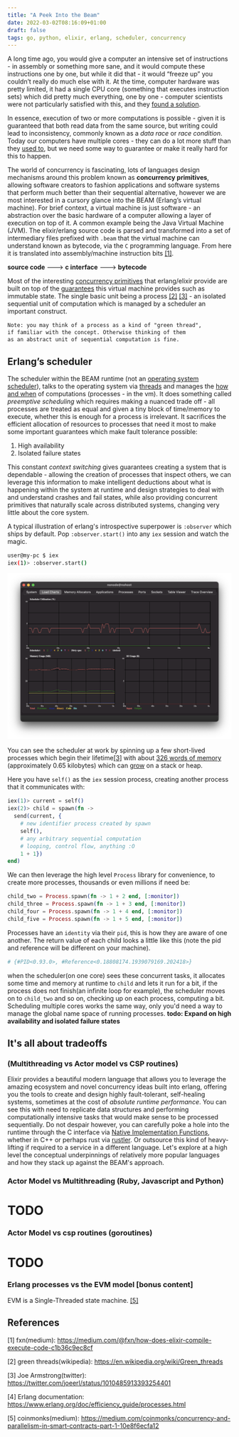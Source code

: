 ```yaml
---
title: "A Peek Into the Beam"
date: 2022-03-02T08:16:09+01:00
draft: false
tags: go, python, elixir, erlang, scheduler, concurrency
---
```


A long time ago, you would give a computer an intensive set of instructions - in assembly or something more sane, and 
it would compute these instructions one by one, but while it did that - it would “freeze up” you couldn’t really do much
else with it. At the time, computer hardware was pretty limited, it had a single CPU core 
(something that executes instruction sets) which did pretty much everything, one by one - computer scientists were not particularly 
satisfied with this, and they [found a solution](https://en.wikipedia.org/wiki/Mutual_exclusion). 

In essence, execution of two or more computations is possible - given it is guaranteed that both read
data from the same source, but writing could lead to inconsistency, commonly known as a _data race_ or _race condition_. 
Today our computers have multiple cores - they can do a lot more stuff than they [used to](https://en.wikipedia.org/wiki/Moore%27s_law), 
but we need some way to guarantee or make it really hard for this to happen.

The world of concurrency is fascinating, lots of languages design mechanisms around this problem known as 
**concurrency primitives**, allowing software creators to fashion applications and software systems that perform much better
than their sequential alternative, however we are most interested in a cursory glance into the BEAM 
(Erlang’s virtual machine). For brief context, a virtual machine is just software - an abstraction over the basic
hardware of a computer allowing a layer of execution on top of it. A common example being the Java Virtual Machine (JVM).
The elixir/erlang source code is parsed and transformed into a set of intermediary files prefixed with `.beam` that the 
virtual machine can understand known as bytecode, via the `C` programming language. From here it is translated into 
assembly/machine instruction bits [[1]](#references).

**source code**  --->  **c interface** --->  **bytecode**

Most of the interesting [concurrency primitives](https://en.wikipedia.org/wiki/Actor_model) that erlang/elixir provide 
are built on top of the [guarantees](https://ferd.ca/it-s-about-the-guarantees.html) this virtual machine provides such
as immutable state. The single basic unit being a process [[2]](#references) [[3]](#references) - 
an isolated sequential unit of computation which is managed by a scheduler an important construct.
```
Note: you may think of a process as a kind of "green thread",
if familiar with the concept. Otherwise thinking of them
as an abstract unit of sequential computation is fine.
```

## Erlang’s scheduler

The scheduler within the BEAM runtime (not an [operating system scheduler](https://en.wikipedia.org/wiki/Scheduling_(computing))),
talks to the operating system via [threads](https://www.cs.uic.edu/~jbell/CourseNotes/OperatingSystems/4_Threads.html) and 
manages the [how and when](https://hamidreza-s.github.io/erlang/scheduling/real-time/preemptive/migration/2016/02/09/erlang-scheduler-details.html)
of computations (processes - in the vm). It does something called _preemptive scheduling_ which requires making
a nuanced trade off - all processes are treated as equal and given a tiny block of time/memory to execute, whether this
is enough for a process is irrelevant. It sacrifices the efficient allocation of resources to processes that need it most
to make some important guarantees which make fault tolerance possible:

1. High availability
2. Isolated failure states

This constant _context switching_ gives guarantees creating a system that is dependable - allowing the creation
of processes that inspect others, we can leverage this information to make intelligent deductions about what is happening 
within the system at runtime and design strategies to deal with and understand crashes and fail states, 
while also providing concurrent primitives that naturally scale across distributed systems, 
changing very little about the core system. 

A typical illustration of erlang's introspective superpower is `:observer` which ships by default. Pop `:observer.start()` 
into any `iex` session and watch the magic.

```bash
user@my-pc $ iex
iex(1)> :observer.start()
```

![Observer showing scheduling](/observer.png)

You can see the scheduler at work by spinning up a few short-lived processes which begin their lifetime[[3]](#references) 
with about [326 words of memory](https://en.wikipedia.org/wiki/Word_(computer_architecture)) (approximately 0.65 kilobytes) 
which can [grow](https://www.erlang.org/doc/man/erts_alloc.html) on a stack or heap.

Here you have `self()` as the `iex` session process, creating another process that it communicates with:
```elixir
iex(1)> current = self()
iex(2)> child = spawn(fn -> 
  send(current, {
    # new identifier process created by spawn
    self(),
    # any arbitrary sequential computation
    # looping, control flow, anything :O
    1 + 1})
end)
```

We can then leverage the high level `Process` library for convenience, to create more processes, thousands or even millions
if need be:

```elixir
child_two = Process.spawn(fn -> 1 + 2 end, [:monitor])
child_three = Process.spawn(fn -> 1 + 3 end, [:monitor])
child_four = Process.spawn(fn -> 1 + 4 end, [:monitor])
child_five = Process.spawn(fn -> 1 + 5 end, [:monitor])
```

Processes have an `identity` via their `pid`, this is how they are aware of one another. The return value of each child 
looks a little like this (note the pid and reference will be different on your machine).
```elixir
# {#PID<0.93.0>, #Reference<0.18808174.1939079169.202418>}
```
when the scheduler(on one core) sees these concurrent tasks, it allocates some time and memory at runtime to `child` 
and lets it run for a bit, if the process does not finish(an infinite loop for example), the scheduler moves on to
`child_two` and so on, checking up on each process, computing a bit. Scheduling multiple cores works the same way, only 
you'd need a way to manage the global name space of running processes.
**todo: Expand on high availability and isolated failure states**


## It's all about tradeoffs
### (Multithreading vs Actor model vs CSP routines)

Elixir provides a beautiful modern language that allows you to leverage the amazing ecosystem and novel concurrency ideas
built into erlang, offering you the tools to create and design highly fault-tolerant, self-healing systems, sometimes
at the cost of _absolute runtime performance_. You can see this with need to replicate data structures and performing 
computationally intensive tasks that would make sense to be processed sequentially. Do not despair however, you can 
carefully poke a hole into the runtime through the C interface via 
[Native Implementation Functions](https://www.erlang.org/doc/tutorial/nif.html#:~:text=A%20NIF%20is%20a%20function,UNIX%2C%20DLL%20in%20Windows), 
whether in C++ or perhaps rust via [rustler](https://github.com/rusterlium/rustler). Or outsource this kind of 
heavy-lifting if required to a service in a different language. Let's explore at a high level the conceptual 
underpinnings of relatively more popular languages and how they stack up against the BEAM's approach.

### Actor Model vs Multithreading (Ruby, Javascript and Python)
# TODO

### Actor Model vs csp routines (goroutines)
# TODO

### Erlang processes vs the EVM model [bonus content]
EVM is a Single-Threaded state machine. [[5]](#references)

## References

[1] fxn(medium): https://medium.com/@fxn/how-does-elixir-compile-execute-code-c1b36c9ec8cf

[2] green threads(wikipedia): https://en.wikipedia.org/wiki/Green_threads

[3] Joe Armstrong(twitter): https://twitter.com/joeerl/status/1010485913393254401

[4] Erlang documentation: https://www.erlang.org/doc/efficiency_guide/processes.html

[5] coinmonks(medium): https://medium.com/coinmonks/concurrency-and-parallelism-in-smart-contracts-part-1-10e8f6ecfa12


